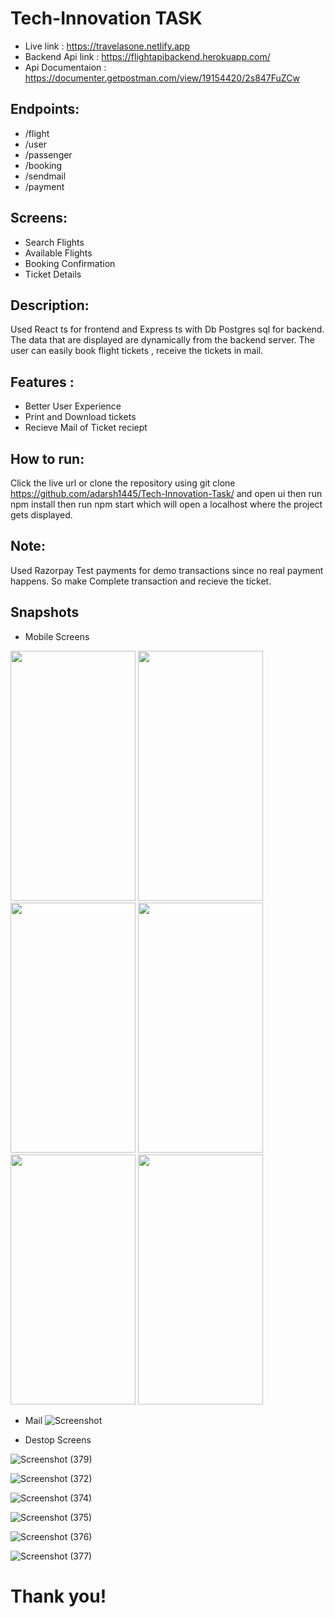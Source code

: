 # Tech-Innovation TASK

- Live link : https://travelasone.netlify.app
- Backend Api link : https://flightapibackend.herokuapp.com/
- Api Documentaion : https://documenter.getpostman.com/view/19154420/2s847FuZCw
## Endpoints:

- /flight
- /user
- /passenger
- /booking
- /sendmail
- /payment

## Screens:

- Search Flights
- Available Flights
- Booking Confirmation
- Ticket Details



## Description:

Used React ts for frontend and Express ts with Db Postgres sql for backend. The data that are displayed are dynamically from the backend server. The user can easily book flight tickets , receive the tickets in mail.

## Features : 

- Better User Experience
- Print and Download tickets
- Recieve Mail of Ticket reciept

## How to run:

Click the live url or clone the repository using git clone https://github.com/adarsh1445/Tech-Innovation-Task/ and open ui then run npm install then run npm start which will open a localhost where the project gets displayed.

## Note:

 Used Razorpay Test payments for demo transactions since no real payment happens. So make Complete transaction and recieve the ticket.


## Snapshots

- Mobile Screens

<img src="https://user-images.githubusercontent.com/69414310/196405690-ca403d3c-fc65-43e9-aa86-2b614a48575d.jpg" width="200" height="400" > <img src="https://user-images.githubusercontent.com/69414310/196405701-55006f78-345a-4f29-ab5c-9911ce39b6a8.jpg" width="200" height="400" > <img src="https://user-images.githubusercontent.com/69414310/196405706-8ae9cca5-f560-4da6-8415-e7f2c89051ca.jpg" width="200" height="400" > <img src="https://user-images.githubusercontent.com/69414310/196405712-65842215-8945-4e27-9796-4c02e126a3b3.jpg" width="200" height="400" > <img src="https://user-images.githubusercontent.com/69414310/196405718-cceecb14-6024-46e2-9d5d-ff985554f8b4.jpg" width="200" height="400" > <img src="https://user-images.githubusercontent.com/69414310/196405733-1969036c-c18d-4d7f-8114-43c30814d062.jpg" width="200" height="400" >

- Mail
 ![Screenshot](https://user-images.githubusercontent.com/69414310/196404227-c84b3ed2-8e84-4ea8-949b-c75f66d3d7c8.png)
 
- Destop Screens

 ![Screenshot (379)](https://user-images.githubusercontent.com/69414310/196404378-28ef91a2-48ce-442d-a746-996c4d2ce4df.png)
 
 ![Screenshot (372)](https://user-images.githubusercontent.com/69414310/196402468-72a31cbe-c043-44e8-b1aa-4e69cb5f1efe.png)
 
 ![Screenshot (374)](https://user-images.githubusercontent.com/69414310/196402737-d0bab683-894f-4b4c-bd27-2c2a2245a730.png)
 
 ![Screenshot (375)](https://user-images.githubusercontent.com/69414310/196402801-bc9234a3-c447-40f3-9d07-12f82e1d320b.png)

 ![Screenshot (376)](https://user-images.githubusercontent.com/69414310/196402826-55e723be-56f9-4649-a778-fb2289c5ebc5.png)

![Screenshot (377)](https://user-images.githubusercontent.com/69414310/196402868-9d53f48b-2cd9-4bf1-a330-cb09498470bf.png)





 

# Thank you!
